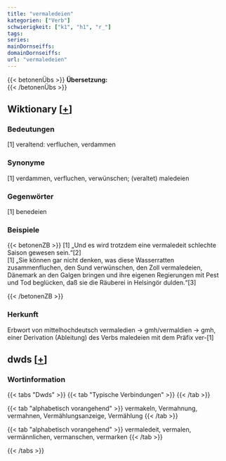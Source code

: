 ```yaml
---
title: "vermaledeien"
kategorien: ["Verb"]
schwierigkeit: ["k1", "h1", "r_"]
tags:
series:
mainDornseiffs:
domainDornseiffs:
url: "vermaledeien"
---
```


{{< betonenÜbs >}}
**Übersetzung:**  
{{< /betonenÜbs >}}

## Wiktionary [[+](https://de.wiktionary.org/wiki/vermaledeien)]

### Bedeutungen
[1] veraltend: verfluchen, verdammen  

### Synonyme
[1] verdammen, verfluchen, verwünschen; (veraltet) maledeien  

### Gegenwörter
[1] benedeien  

### Beispiele
{{< betonenZB >}}
[1] „Und es wird trotzdem eine vermaledeit schlechte Saison gewesen sein.“[2]  
[1] „Sie können gar nicht denken, was diese Wasserratten zusammenfluchen, den Sund verwünschen, den Zoll vermaledeien, Dänemark an den Galgen bringen und ihre eigenen Regierungen mit Pest und Tod beglücken, daß sie die Räuberei in Helsingör dulden.“[3]  

{{< /betonenZB >}}
### Herkunft
Erbwort von mittelhochdeutsch vermaledien → gmh/vermaldien → gmh, einer Derivation (Ableitung) des Verbs maledeien mit dem Präfix ver-[1]  



## dwds [[+](https://www.dwds.de/wb/vermaledeien)]

### Wortinformation
{{< tabs "Dwds" >}}
{{< tab "Typische Verbindungen" >}}
{{< /tab >}}

{{< tab "alphabetisch vorangehend" >}}
vermakeln, Vermahnung, vermahnen, Vermählungsanzeige, Vermählung
{{< /tab >}}

{{< tab "alphabetisch vorangehend" >}}
vermaledeit, vermalen, vermännlichen, vermanschen, vermarken
{{< /tab >}}

{{< /tabs >}}

